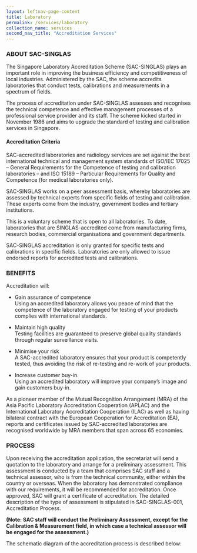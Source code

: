 ```yaml
---
layout: leftnav-page-content
title: Laboratory
permalink: /services/laboratory
collection_name: services
second_nav_title: "Accreditation Services"
---
```

### ABOUT SAC-SINGLAS
The Singapore Laboratory Accreditation Scheme (SAC-SINGLAS) plays an important role in improving the business efficiency and competitiveness of local industries. Administered by the SAC, the scheme accredits laboratories that conduct tests, calibrations and measurements in a spectrum of fields. 

The process of accreditation under SAC-SINGLAS assesses and recognises the technical competence and effective management processes of a professional service provider and its staff. The scheme kicked started in November 1986 and aims to upgrade the standard of testing and calibration services in Singapore.
 
#### Accreditation Criteria
SAC-accredited laboratories and radiology services are set against the best international technical and management system standards of ISO/IEC 17025 – General Requirements for the Competence of testing and calibration laboratories – and ISO 15189 – Particular Requirements for Quality and Competence (for medical laboratories only). 

SAC-SINGLAS works on a peer assessment basis, whereby laboratories are assessed by technical experts from specific fields of testing and calibration. These experts come from the industry, government bodies and tertiary institutions. 

This is a voluntary scheme that is open to all laboratories. To date, laboratories that are SINGLAS-accredited come from manufacturing firms, research bodies, commercial organisations and government departments.

SAC-SINGLAS accreditation is only granted for specific tests and calibrations in specific fields. Laboratories are only allowed to issue endorsed reports for accredited tests and calibrations. 
 
### BENEFITS
Accreditation will: 
 
* Gain assurance of competence  
Using an accredited laboratory allows you peace of mind that the competence of the laboratory engaged for testing of your products complies with international standards. 

* Maintain high quality  
Testing facilities are guaranteed to preserve global quality standards through regular surveillance visits.

* Minimise your risk  
A SAC-accredited laboratory ensures that your product is competently tested, thus avoiding the risk of re-testing and re-work of your products.

* Increase customer buy-in.  
Using an accredited laboratory will improve your company’s image and gain customers buy-in.

As a pioneer member of the Mutual Recognition Arrangement (MRA) of the Asia Pacific Laboratory Accreditation Cooperation (APLAC) and the International Laboratory Accreditation Cooperation (ILAC) as well as having bilateral contract with the European Cooperation for Accreditation (EA), reports and certificates issued by SAC-accredited laboratories are recognised worldwide by MRA members that span across 65 economies.
 
### PROCESS
Upon receiving the accreditation application, the secretariat will send a quotation to the laboratory and arrange for a preliminary assessment. This assessment is conducted by a team that comprises SAC staff and a technical assessor, who is from the technical community, either within the country or overseas. When the laboratory has demonstrated compliance with our requirements, it will be recommended for accreditation. Once approved, SAC will grant a certificate of accreditation. The detailed description of the type of assessment is stipulated in SAC-SINGLAS-001, Accreditation Process. 
 
**(Note: SAC staff will conduct the Preliminary Assessment, except for the Calibration & Measurement field, in which case a technical assessor will be engaged for the assessment.)**
 
The schematic diagram of the accreditation process is described below:
